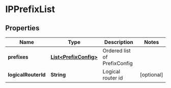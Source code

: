 # IPPrefixList

## Properties
Name | Type | Description | Notes
------------ | ------------- | ------------- | -------------
**prefixes** | [**List&lt;PrefixConfig&gt;**](PrefixConfig.md) | Ordered list of PrefixConfig | 
**logicalRouterId** | **String** | Logical router id |  [optional]
